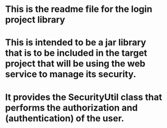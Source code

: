 # This is the readme file for the login project library

# This is intended to be a jar library that is to be included in the target project that will be using the web service to manage its security.
# It provides the SecurityUtil class that performs the authorization and (authentication) of the user.